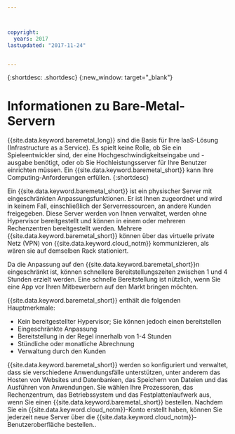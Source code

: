```yaml
---



copyright:
  years: 2017
lastupdated: "2017-11-24"


---
```


{:shortdesc: .shortdesc}
{:new_window: target="_blank"}

# Informationen zu Bare-Metal-Servern

{{site.data.keyword.baremetal_long}} sind die Basis für Ihre IaaS-Lösung (Infrastructure as a Service). Es spielt keine Rolle, ob Sie ein Spieleentwickler sind, der eine Hochgeschwindigkeitseingabe und -ausgabe benötigt, oder ob Sie Hochleistungsserver für Ihre Benutzer einrichten müssen. Ein {{site.data.keyword.baremetal_short}} kann Ihre Computing-Anforderungen erfüllen.
{:shortdesc}

Ein {{site.data.keyword.baremetal_short}} ist ein physischer Server mit eingeschränkten Anpassungsfunktionen. Er ist Ihnen zugeordnet und wird in keinem Fall, einschließlich der Serverressourcen, an andere Kunden freigegeben. Diese Server werden von Ihnen verwaltet, werden ohne Hypervisor bereitgestellt und können in einem oder mehreren Rechenzentren bereitgestellt werden. Mehrere {{site.data.keyword.baremetal_short}} können über das virtuelle private Netz (VPN) von {{site.data.keyword.cloud_notm}} kommunizieren, als wären sie auf demselben Rack stationiert.

Da die Anpassung auf den {{site.data.keyword.baremetal_short}}n eingeschränkt ist, können schnellere Bereitstellungszeiten zwischen 1 und 4 Stunden erzielt werden. Eine schnelle Bereitstellung ist nützlich, wenn Sie eine App vor Ihren Mitbewerbern auf den Markt bringen möchten. 

{{site.data.keyword.baremetal_short}} enthält die folgenden Hauptmerkmale:
  * Kein bereitgestellter Hypervisor; Sie können jedoch einen bereitstellen
  * Eingeschränkte Anpassung
  * Bereitstellung in der Regel innerhalb von 1-4 Stunden
  * Stündliche oder monatliche Abrechnung
  * Verwaltung durch den Kunden

{{site.data.keyword.baremetal_short}} werden so konfiguriert und verwaltet, dass sie verschiedene Anwendungsfälle unterstützen, unter anderem das Hosten von Websites und Datenbanken, das Speichern von Dateien und das Ausführen von Anwendungen. Sie wählen Ihre Prozessoren, das Rechenzentrum, das Betriebssystem und das Festplattenlaufwerk aus, wenn Sie einen {{site.data.keyword.baremetal_short}} bestellen. Nachdem Sie ein {{site.data.keyword.cloud_notm}}-Konto erstellt haben, können Sie jederzeit neue Server über die {{site.data.keyword.cloud_notm}}-Benutzeroberfläche bestellen..
